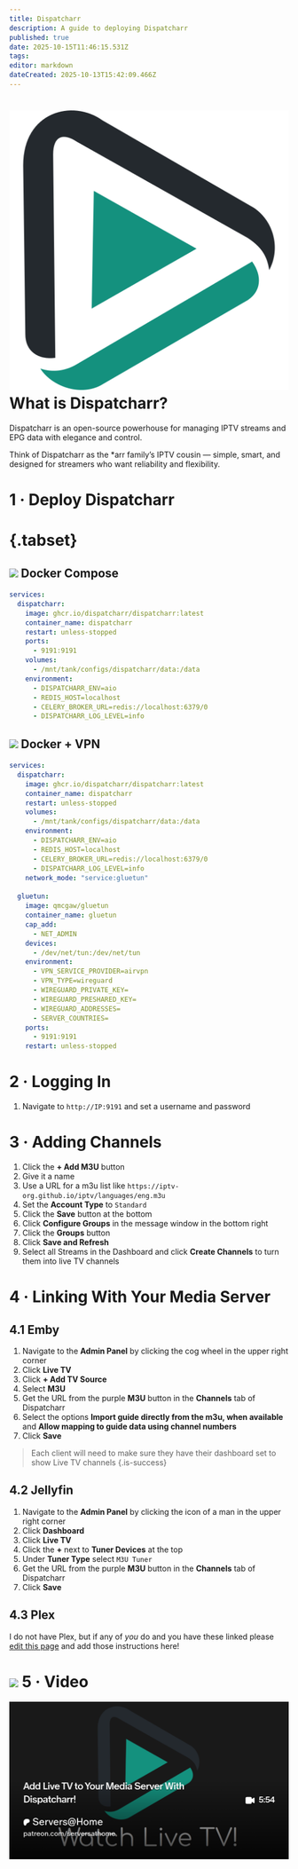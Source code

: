 ```yaml
---
title: Dispatcharr
description: A guide to deploying Dispatcharr
published: true
date: 2025-10-15T11:46:15.531Z
tags: 
editor: markdown
dateCreated: 2025-10-13T15:42:09.466Z
---
```


# <img src="/dispatcharr.png" class="tab-icon"> What is Dispatcharr?
Dispatcharr is an open-source powerhouse for managing IPTV streams and EPG data with elegance and control.

Think of Dispatcharr as the *arr family’s IPTV cousin — simple, smart, and designed for streamers who want reliability and flexibility.

# 1 · Deploy Dispatcharr
# {.tabset}
## <img src="/docker.png" class="tab-icon"> Docker Compose

```yaml
services:
  dispatcharr:
    image: ghcr.io/dispatcharr/dispatcharr:latest
    container_name: dispatcharr
    restart: unless-stopped
    ports:
      - 9191:9191
    volumes:
      - /mnt/tank/configs/dispatcharr/data:/data
    environment:
      - DISPATCHARR_ENV=aio
      - REDIS_HOST=localhost
      - CELERY_BROKER_URL=redis://localhost:6379/0
      - DISPATCHARR_LOG_LEVEL=info
```

## <img src="/docker.png" class="tab-icon"> Docker + VPN
```yaml
services:
  dispatcharr:
    image: ghcr.io/dispatcharr/dispatcharr:latest
    container_name: dispatcharr
    restart: unless-stopped
    volumes:
      - /mnt/tank/configs/dispatcharr/data:/data
    environment:
      - DISPATCHARR_ENV=aio
      - REDIS_HOST=localhost
      - CELERY_BROKER_URL=redis://localhost:6379/0
      - DISPATCHARR_LOG_LEVEL=info
    network_mode: "service:gluetun"

  gluetun:
    image: qmcgaw/gluetun
    container_name: gluetun
    cap_add:
      - NET_ADMIN
    devices:
      - /dev/net/tun:/dev/net/tun
    environment:
      - VPN_SERVICE_PROVIDER=airvpn
      - VPN_TYPE=wireguard
      - WIREGUARD_PRIVATE_KEY=
      - WIREGUARD_PRESHARED_KEY=
      - WIREGUARD_ADDRESSES=
      - SERVER_COUNTRIES=
    ports:
      - 9191:9191
    restart: unless-stopped
```

# 2 · Logging In
1. Navigate to `http://IP:9191` and set a username and password

# 3 · Adding Channels
1. Click the **+ Add M3U** button
1. Give it a name
1. Use a URL for a m3u list like `https://iptv-org.github.io/iptv/languages/eng.m3u`
1. Set the **Account Type** to `Standard`
1. Click the **Save** button at the bottom
1. Click **Configure Groups** in the message window in the bottom right
1. Click the **Groups** button
1. Click **Save and Refresh**
1. Select all Streams in the Dashboard and click **Create Channels** to turn them into live TV channels

# 4 · Linking With Your Media Server
## 4.1 Emby
1. Navigate to the **Admin Panel** by clicking the cog wheel in the upper right corner
1. Click **Live TV**
1. Click **+ Add TV Source**
1. Select **M3U**
1. Get the URL from the purple **M3U** button in the **Channels** tab of Dispatcharr
1. Select the options **Import guide directly from the m3u, when available** and **Allow mapping to guide data using channel numbers**
1. Click **Save**

> Each client will need to make sure they have their dashboard set to show Live TV channels
{.is-success}

## 4.2 Jellyfin
1. Navigate to the **Admin Panel** by clicking the icon of a man in the upper right corner
1. Click **Dashboard**
1. Click **Live TV**
1. Click the **+** next to **Tuner Devices** at the top
1. Under **Tuner Type** select `M3U Tuner`
1. Get the URL from the purple **M3U** button in the **Channels** tab of Dispatcharr
1. Click **Save**

## 4.3 Plex
I do not have Plex, but if any of *you* do and you have these linked please [edit this page](https://github.com/serversathome/wiki/blob/main/dispatcharr.md) and add those instructions here!


# <img src="/patreon-light.png" class="tab-icon"> 5 · Video
[![](/2025-10-13-add-live-tv-to-your-media-server-promo-card.png)](https://www.patreon.com/posts/add-live-tv-to-141152111)